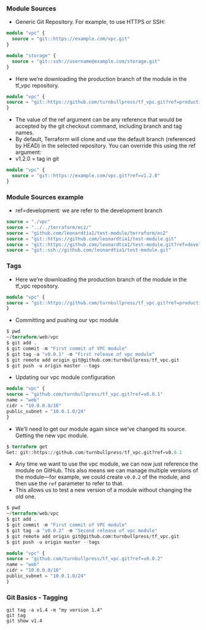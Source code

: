 ### Module Sources
* Generic Git Repository. For example, to use HTTPS or SSH:
```tf
module "vpc" {
  source = "git::https://example.com/vpc.git"
}

module "storage" {
  source = "git::ssh://username@example.com/storage.git"
}
```  

* Here we’re downloading the production branch of the module in the tf_vpc repository.
```tf
module "vpc" {
source = "git::https://github.com/turnbullpress/tf_vpc.git?ref=production"
}
```


* The value of the ref argument can be any reference that would be accepted by the git checkout command, including branch and tag names.
* By default, Terraform will clone and use the default branch (referenced by HEAD) in the selected repository. You can override this using the ref argument:
* v1.2.0 = tag in git

```tf 
module "vpc" {
  source = "git::https://example.com/vpc.git?ref=v1.2.0"
}
```

### Module Sources example
* ref=development: we are refer to the development branch
```tf
source = "./vpc"
source = "../../terraform/ec2/"
source = "github.com/leonardtia1/test-module/terraform/ec2"
source = "git::https://github.com/leonardtia1/test-module.git"
source = "git::https://github.com/leonardtia1/test-module.git?ref=development"
source = "git::ssh://github.com/leonardtia1/test-module.git"
```

### Tags
* Here we’re downloading the production branch of the module in the tf_vpc repository.
```tf
module "vpc" {
source = "git::https://github.com/turnbullpress/tf_vpc.git?ref=production"
}
```
* Committing and pushing our vpc module
```tf
$ pwd
~/terraform/web/vpc
$ git add .
$ git commit -m "First commit of VPC module"
$ git tag -a "v0.0.1" -m "First release of vpc module"
$ git remote add origin git@github.com:turnbullpress/tf_vpc.git
$ git push -u origin master --tags
```
* Updating our vpc module configuration
```tf
module "vpc" {
source = "github.com/turnbullpress/tf_vpc.git?ref=v0.0.1"
name = "web"
cidr = "10.0.0.0/16"
public_subnet = "10.0.1.0/24"
}
```

* We’ll need to get our module again since we’ve changed its source. Getting the new vpc module.
```tf
$ terraform get
Get: git::https://github.com/turnbullpress/tf_vpc.git?ref=v0.0.1
```

* Any time we want to use the vpc module, we can now just reference the module on GitHub. This also means we can manage multiple versions of the module—for example, we could create `v0.0.2` of the module, and then use the `ref` parameter to refer to that.
* This allows us to test a new version of a module without changing the old one.

```tf
$ pwd
~/terraform/web/vpc
$ git add .
$ git commit -m "First commit of VPC module"
$ git tag -a "v0.0.2" -m "Second release of vpc module"
$ git remote add origin git@github.com:turnbullpress/tf_vpc.git
$ git push -u origin master --tags
```

```tf
module "vpc" {
source = "github.com/turnbullpress/tf_vpc.git?ref=v0.0.2"
name = "web"
cidr = "10.0.0.0/16"
public_subnet = "10.0.1.0/24"
}
```

### Git Basics - Tagging
```
git tag -a v1.4 -m "my version 1.4"
git tag
git show v1.4
```